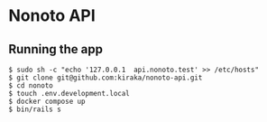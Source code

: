 # Nonoto API

## Running the app

```
$ sudo sh -c "echo '127.0.0.1  api.nonoto.test' >> /etc/hosts"
$ git clone git@github.com:kiraka/nonoto-api.git
$ cd nonoto
$ touch .env.development.local
$ docker compose up
$ bin/rails s
```
